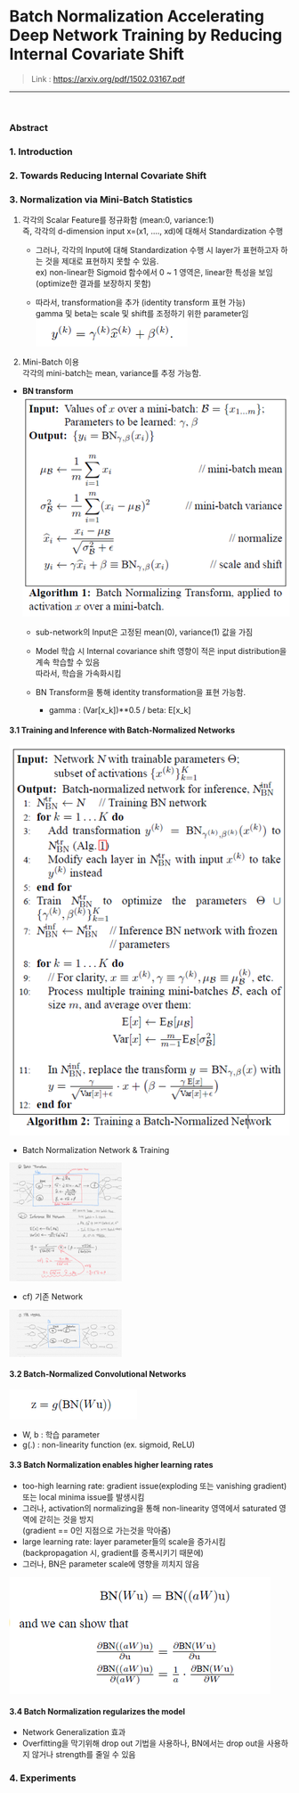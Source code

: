 # Batch Normalization Accelerating Deep Network Training by Reducing Internal Covariate Shift
> Link : https://arxiv.org/pdf/1502.03167.pdf
---
<br>

### Abstract


### 1. Introduction

### 2. Towards Reducing Internal Covariate Shift

### 3. Normalization via Mini-Batch Statistics  
1) 각각의 Scalar Feature를 정규화함 (mean:0, variance:1)  
   즉, 각각의 d-dimension input x=(x1, ...., xd)에 대해서 Standardization 수행  
   - 그러나, 각각의 Input에 대해 Standardization 수행 시 layer가 표현하고자 하는 것을 제대로 표현하지 못할 수 있음.  
     ex) non-linear한 Sigmoid 함수에서 0 ~ 1 영역은, linear한 특성을 보임 (optimize한 결과를 보장하지 못함)  
     
   - 따라서, transformation을 추가 (identity transform 표현 가능)  
     gamma 및 beta는 scale 및 shift를 조정하기 위한 parameter임  
     ![BN 수식](../data/BatchNorm_algorithm.PNG)  
     
2) Mini-Batch 이용  
   각각의 mini-batch는 mean, variance를 추정 가능함.


- __BN transform__  
 ![BN Algorithm_1](../data/BatchNorm_algorithm_1.PNG)
     
  - sub-network의 Input은 고정된 mean(0), variance(1) 값을 가짐   
  - Model 학습 시 Internal covariance shift 영향이 적은 input distribution을 계속 학습할 수 있음  
    따라서, 학습을 가속화시킴 

  - BN Transform을 통해 identity transformation을 표현 가능함.
    - gamma : (Var[x_k])**0.5  / beta: E[x_k]

#### 3.1 Training and Inference with Batch-Normalized Networks  

   ![BN Algorithm_2](../data/BatchNorm_algorithm_2.PNG)

- Batch Normalization Network & Training  
<img src=../data/BatchNorm_algorithm_All.PNG.jpg width="40%">

- cf) 기존 Network  
<img src=../data/BatchNorm_algorithm_pre.PNG.jpg width="40%">


#### 3.2 Batch-Normalized Convolutional Networks  
![BN Algorithm_g](../data/BatchNorm_algorithm_g.PNG)
 - W, b : 학습 parameter
 - g(.) : non-linearity function (ex. sigmoid, ReLU)

#### 3.3 Batch Normalization enables higher learning rates
- too-high learning rate: gradient issue(exploding 또는 vanishing gradient) 또는 local minima issue를 발생시킴  
- 그러나, activation의 normalizing을 통해 non-linearity 영역에서 saturated 영역에 갇히는 것을 방지  
  (gradient == 0인 지점으로 가는것을 막아줌)  
- large learning rate: layer parameter들의 scale을 증가시킴 (backpropagation 시, gradient를 증폭시키기 때문에)
- 그러나, BN은 parameter scale에 영향을 끼치지 않음  

![BN Algorithm_g](../data/BatchNorm_algorithm_3.PNG)

#### 3.4 Batch Normalization regularizes the model 
- Network Generalization 효과
- Overfitting을 막기위해 drop out 기법을 사용하나, BN에서는 drop out을 사용하지 않거나 strength를 줄일 수 있음


### 4. Experiments
